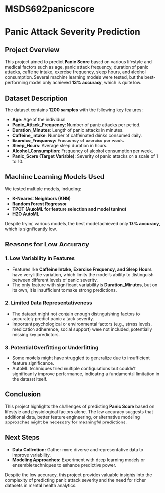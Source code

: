 # MSDS692panicscore

# Panic Attack Severity Prediction

## Project Overview
This project aimed to predict **Panic Score** based on various lifestyle and medical factors such as age, panic attack frequency, duration of panic attacks, caffeine intake, exercise frequency, sleep hours, and alcohol consumption. Several machine learning models were tested, but the best-performing model only achieved **13% accuracy**, which is quite low.

## Dataset Description
The dataset contains **1200 samples** with the following key features:
- **Age**: Age of the individual.
- **Panic_Attack_Frequency**: Number of panic attacks per period.
- **Duration_Minutes**: Length of panic attacks in minutes.
- **Caffeine_Intake**: Number of caffeinated drinks consumed daily.
- **Exercise_Frequency**: Frequency of exercise per week.
- **Sleep_Hours**: Average sleep duration in hours.
- **Alcohol_Consumption**: Frequency of alcohol consumption per week.
- **Panic_Score (Target Variable)**: Severity of panic attacks on a scale of 1 to 10.

## Machine Learning Models Used
We tested multiple models, including:
- **K-Nearest Neighbors (KNN)**
- **Random Forest Regressor**
- **TPOT (AutoML for feature selection and model tuning)**
- **H2O AutoML**

Despite trying various models, the best model achieved only **13% accuracy**, which is significantly low.

## Reasons for Low Accuracy
### 1. **Low Variability in Features**
- Features like **Caffeine Intake, Exercise Frequency, and Sleep Hours** have very little variation, which limits the model’s ability to distinguish between different levels of panic severity.
- The only feature with significant variability is **Duration_Minutes**, but on its own, it is insufficient to make strong predictions.

### 2. **Limited Data Representativeness**
- The dataset might not contain enough distinguishing factors to accurately predict panic attack severity.
- Important psychological or environmental factors (e.g., stress levels, medication adherence, social support) were not included, potentially missing key predictors.

### 3. **Potential Overfitting or Underfitting**
- Some models might have struggled to generalize due to insufficient feature significance.
- AutoML techniques tried multiple configurations but couldn't significantly improve performance, indicating a fundamental limitation in the dataset itself.

## Conclusion
This project highlights the challenges of predicting **Panic Score** based on lifestyle and physiological factors alone. The low accuracy suggests that additional data, better feature engineering, or alternative modeling approaches might be necessary for meaningful predictions.

## Next Steps
- **Data Collection:** Gather more diverse and representative data to improve variability.
- **Modeling Approaches:** Experiment with deep learning models or ensemble techniques to enhance predictive power.

Despite the low accuracy, this project provides valuable insights into the complexity of predicting panic attack severity and the need for richer datasets in mental health analytics.

